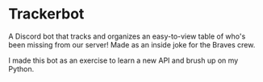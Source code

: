 # Trackerbot
A Discord bot that tracks and organizes an easy-to-view table of who's been missing from our server! Made as an inside joke for the Braves crew.

I made this bot as an exercise to learn a new API and brush up on my Python.
